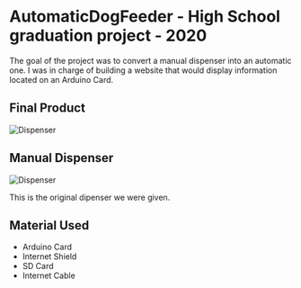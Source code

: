 # AutomaticDogFeeder - High School graduation project - 2020

The goal of the project was to convert a manual dispenser into an automatic one.
I was in charge of building a website that would display information located on an Arduino Card.

## Final Product 
![Dispenser](https://cdn.discordapp.com/attachments/904282363574517780/904364198962810900/Distributeur_de_croquettes.jpg)

## Manual Dispenser
![Dispenser](https://cdn.discordapp.com/attachments/904282363574517780/904361481330626570/unknown.png)

This is the original dipenser we were given.

## Material Used
- Arduino Card
- Internet Shield
- SD Card
- Internet Cable
